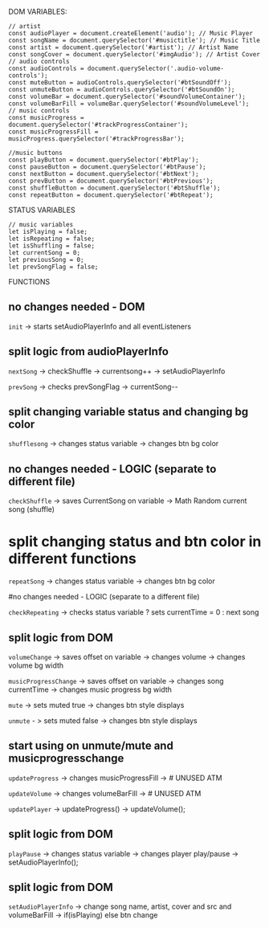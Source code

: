 DOM VARIABLES:

```
// artist
const audioPlayer = document.createElement('audio'); // Music Player
const songName = document.querySelector('#musictitle'); // Music Title
const artist = document.querySelector('#artist'); // Artist Name
const songCover = document.querySelector('#imgAudio'); // Artist Cover
// audio controls
const audioControls = document.querySelector('.audio-volume-controls');
const muteButton = audioControls.querySelector('#btSoundOff');
const unmuteButton = audioControls.querySelector('#btSoundOn');
const volumeBar = document.querySelector('#soundVolumeContainer');
const volumeBarFill = volumeBar.querySelector('#soundVolumeLevel');
// music controls
const musicProgress = document.querySelector('#trackProgressContainer');
const musicProgressFill = musicProgress.querySelector('#trackProgressBar');

//music buttons
const playButton = document.querySelector('#btPlay');
const pauseButton = document.querySelector('#btPause');
const nextButton = document.querySelector('#btNext');
const prevButton = document.querySelector('#btPrevious');
const shuffleButton = document.querySelector('#btShuffle');
const repeatButton = document.querySelector('#btRepeat');

```

STATUS VARIABLES
```
// music variables
let isPlaying = false;
let isRepeating = false;
let isShuffling = false;
let currentSong = 0;
let previousSong = 0;
let prevSongFlag = false;
```


FUNCTIONS 

## no changes needed - DOM
`init` -> starts setAudioPlayerInfo and all eventListeners


## split logic from audioPlayerInfo
`nextSong` -> checkShuffle -> currentsong++ -> setAudioPlayerInfo

`prevSong` -> checks prevSongFlag -> currentSong--

## split changing variable status and changing bg color

`shufflesong` -> changes status variable -> changes btn bg color

## no changes needed - LOGIC (separate to different file)

`checkShuffle` -> saves CurrentSong on variable -> Math Random current song (shuffle)

# split changing status and btn color in different functions

`repeatSong` -> changes status variable -> changes btn bg color

#no changes needed - LOGIC (separate to a different file)

`checkRepeating` -> checks status variable ? sets currentTime = 0 : next song

## split logic from DOM 

`volumeChange` -> saves offset on variable -> changes volume -> changes volume bg width


`musicProgressChange` -> saves offset on variable -> changes song currentTime -> changes music progress bg width

`mute` -> sets muted true -> changes btn style displays

`unmute` - > sets muted false -> changes btn style displays

## start using on unmute/mute and musicprogresschange

`updateProgress` -> changes musicProgressFill -> # UNUSED ATM

`updateVolume` -> changes volumeBarFill -> # UNUSED ATM

`updatePlayer` -> updateProgress() -> updateVolume();

## split logic from DOM

`playPause` -> changes status variable -> changes player play/pause -> setAudioPlayerInfo();

## split logic from DOM

`setAudioPlayerInfo` -> change song name, artist, cover and src and volumeBarFill -> if(isPlaying) else btn change
